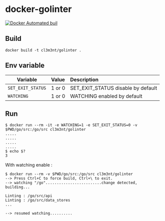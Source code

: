 # docker-golinter

[![Docker Automated buil](https://img.shields.io/docker/automated/jrottenberg/ffmpeg.svg?style=flat-square)](https://hub.docker.com/r/cl3m3nt/golinter/)



## Build

```
docker build -t cl3m3nt/golinter .
```

## Env variable

| Variable | Value | Description |
| ------- |:------|:------------|
| `SET_EXIT_STATUS` |  1 or 0 | SET_EXIT_STATUS disable by default|
| `WATCHING` |  1 or 0 | WATCHING enabled by default |


## Run

```
$ docker run --rm -it -e WATCHING=1 -e SET_EXIT_STATUS=0 -v $PWD/go/src:/go/src cl3m3nt/golinter
.....
.....
.....
.....
$ echo $?
3
```

With watching enable :

```
$ docker run --rm -v $PWD/go/src:/go/src cl3m3nt/golinter
--> Press Ctrl+C to force build, Ctrl+\ to exit.
--> watching "/go".........................change detected, building...

Linting : /go/src/api
Linting : /go/src/data_stores
...

--> resumed watching..........
```
